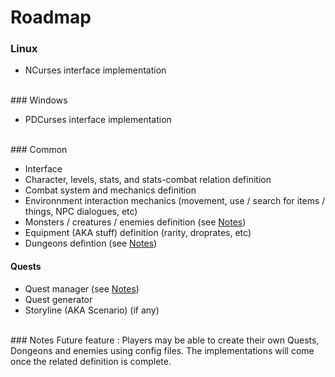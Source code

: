 # Roadmap

### Linux

- NCurses interface implementation 

<br>
### Windows

- PDCurses interface implementation 

<br>
### Common

- Interface
- Character, levels, stats, and stats-combat relation definition
- Combat system and mechanics definition
- Environnment interaction mechanics (movement, use / search for items / things, NPC dialogues, etc)
- Monsters / creatures / enemies definition (see [Notes](#Notes))
- Equipment (AKA stuff) definition (rarity, droprates, etc)
- Dungeons defintion (see [Notes](#Notes))

#### Quests
- Quest manager (see [Notes](#Notes))
- Quest generator
- Storyline (AKA Scenario) (if any)

<br>
### Notes
Future feature : Players may be able to create their own Quests, Dongeons and enemies using config files.
The implementations will come once the related definition is complete.<br>
